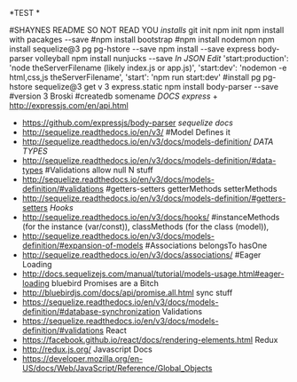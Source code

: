 *TEST *

#SHAYNES README SO NOT READ YOU
 *installs*
 git init npm init npm install with pacakges --save
 #npm install bootstrap
 #npm install nodemon
 npm install sequelize@3 pg pg-hstore --save
 npm install --save express body-parser volleyball
 npm install nunjucks --save
 *In JSON Edit*
 'start:production': 'node theServerFilename (likely index.js or app.js)',
 'start:dev': 'nodemon -e html,css,js theServerFilename',
 'start': 'npm run start:dev'
 #install pg pg-hstore sequelize@3 get v 3
 express.static
 npm install body-parser --save
 #version 3 Broski
 #createdb somename
 *DOCS*
 *express* +   http://expressjs.com/en/api.html
 +   https://github.com/expressjs/body-parser
 *sequelize docs*
 +  http://sequelize.readthedocs.io/en/v3/
 #Model Defines it
 + http://sequelize.readthedocs.io/en/v3/docs/models-definition/
 *DATA TYPES*
 + http://sequelize.readthedocs.io/en/v3/docs/models-definition/#data-types
 #Validations allow null N stuff
 + http://sequelize.readthedocs.io/en/v3/docs/models-definition/#validations
 #getters-setters getterMethods setterMethods
 + http://sequelize.readthedocs.io/en/v3/docs/models-definition/#getters-setters
 *Hooks*
 + http://sequelize.readthedocs.io/en/v3/docs/hooks/
 #instanceMethods (for the instance (var/const)), classMethods (for the class (model)),
 + http://sequelize.readthedocs.io/en/v3/docs/models-definition/#expansion-of-models
 #Associations belongsTo hasOne
 + http://sequelize.readthedocs.io/en/v3/docs/associations/
 #Eager Loading
 + http://docs.sequelizejs.com/manual/tutorial/models-usage.html#eager-loading
 bluebird Promises are a Bitch
 + http://bluebirdjs.com/docs/api/promise.all.html
 sync stuff
 + https://sequelize.readthedocs.io/en/v3/docs/models-definition/#database-synchronization
 Validations
 + https://sequelize.readthedocs.io/en/v3/docs/models-definition/#validations
 React
 + https://facebook.github.io/react/docs/rendering-elements.html
 Redux
 + http://redux.js.org/
 Javascript Docs
 + https://developer.mozilla.org/en-US/docs/Web/JavaScript/Reference/Global_Objects
